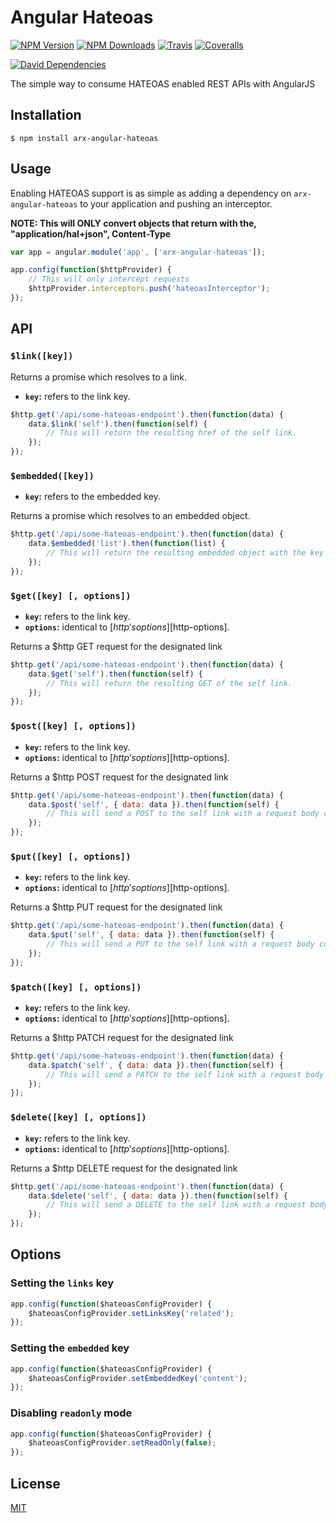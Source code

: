 # Angular Hateoas
[![NPM Version][npm-version-image]][npm-url]
[![NPM Downloads][npm-downloads-image]][npm-url]
[![Travis][travis-ci-image]][travis-ci-url]
[![Coveralls][coveralls-image]][coveralls-url]

[![David Dependencies][david-dev-dependencies-image]][david-dev-dependencies-url]

The simple way to consume HATEOAS enabled REST APIs with AngularJS

## Installation

```
$ npm install arx-angular-hateoas
```

## Usage
Enabling HATEOAS support is as simple as adding a dependency on `arx-angular-hateoas` to your application and pushing an interceptor.

**NOTE: This will ONLY convert objects that return with the, "application/hal+json", Content-Type**
```javascript
var app = angular.module('app', ['arx-angular-hateoas']);

app.config(function($httpProvider) {
    // This will only intercept requests
    $httpProvider.interceptors.push('hateoasInterceptor');
});
```

## API
### `$link([key])`

Returns a promise which resolves to a link.
- **`key`:** refers to the link key.

```javascript
$http.get('/api/some-hateoas-endpoint').then(function(data) {
    data.$link('self').then(function(self) {
        // This will return the resulting href of the self link.
    });
});
```
### `$embedded([key])`
- **`key`:** refers to the embedded key.

Returns a promise which resolves to an embedded object.
```javascript
$http.get('/api/some-hateoas-endpoint').then(function(data) {
    data.$embedded('list').then(function(list) {
        // This will return the resulting embedded object with the key list.
    });
});
```
### `$get([key] [, options])`
- **`key`:** refers to the link key.
- **`options`:** identical to [$http's options][$http-options].

Returns a $http GET request for the designated link
```javascript
$http.get('/api/some-hateoas-endpoint').then(function(data) {
    data.$get('self').then(function(self) {
        // This will return the resulting GET of the self link.
    });
});
```
### `$post([key] [, options])`
- **`key`:** refers to the link key.
- **`options`:** identical to [$http's options][$http-options].

Returns a $http POST request for the designated link
```javascript
$http.get('/api/some-hateoas-endpoint').then(function(data) {
    data.$post('self', { data: data }).then(function(self) {
        // This will send a POST to the self link with a request body containing the data object.
    });
});
```
### `$put([key] [, options])`
- **`key`:** refers to the link key.
- **`options`:** identical to [$http's options][$http-options].

Returns a $http PUT request for the designated link
```javascript
$http.get('/api/some-hateoas-endpoint').then(function(data) {
    data.$put('self', { data: data }).then(function(self) {
        // This will send a PUT to the self link with a request body containing the data object.
    });
});
```
### `$patch([key] [, options])`
- **`key`:** refers to the link key.
- **`options`:** identical to [$http's options][$http-options].

Returns a $http PATCH request for the designated link
```javascript
$http.get('/api/some-hateoas-endpoint').then(function(data) {
    data.$patch('self', { data: data }).then(function(self) {
        // This will send a PATCH to the self link with a request body containing the data object.
    });
});
```
### `$delete([key] [, options])`
- **`key`:** refers to the link key.
- **`options`:** identical to [$http's options][$http-options].

Returns a $http DELETE request for the designated link
```javascript
$http.get('/api/some-hateoas-endpoint').then(function(data) {
    data.$delete('self', { data: data }).then(function(self) {
        // This will send a DELETE to the self link with a request body containing the data object.
    });
});
```

## Options

### Setting the `links` key
```javascript
app.config(function($hateoasConfigProvider) {
    $hateoasConfigProvider.setLinksKey('related');
});
```
### Setting the `embedded` key
```javascript
app.config(function($hateoasConfigProvider) {
    $hateoasConfigProvider.setEmbeddedKey('content');
});
```
### Disabling `readonly` mode
```javascript
app.config(function($hateoasConfigProvider) {
    $hateoasConfigProvider.setReadOnly(false);
});
```

## License
[MIT](https://github.com/arxstudios/arx-angular-hateoas/blob/master/LICENSE)

[npm-version-image]: http://img.shields.io/npm/v/arx-angular-hateoas.svg?style=flat
[npm-downloads-image]: http://img.shields.io/npm/dm/arx-angular-hateoas.svg?style=flat
[npm-url]: https://npmjs.org/package/arx-angular-hateoas

[travis-ci-image]: https://img.shields.io/travis/arxstudios/arx-angular-hateoas.svg?style=flat
[travis-ci-url]: https://travis-ci.org/arxstudios/arx-angular-hateoas

[coveralls-image]: https://img.shields.io/coveralls/arxstudios/arx-angular-hateoas/master.svg
[coveralls-url]: https://coveralls.io/github/arxstudios/arx-angular-hateoas

[david-dev-dependencies-image]: https://img.shields.io/david/dev/arxstudios/arx-angular-hateoas.svg
[david-dev-dependencies-url]: https://david-dm.org/arxstudios/arx-angular-hateoas#info=devDependencies

<!-- References -->
[hateoas]: https://spring.io/understanding/HATEOAS
[$http-options]: https://docs.angularjs.org/api/ng/service/$http#usage
